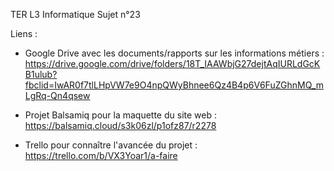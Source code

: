 TER L3 Informatique Sujet n°23

Liens :

- Google Drive avec les documents/rapports sur les informations métiers :
https://drive.google.com/drive/folders/18T_IAAWbjG27dejtAqIURLdGcKB1ulub?fbclid=IwAR0f7tlLHpVW7e9O4npQWyBhnee6Qz4B4p6V6FuZGhnMQ_mLgRq-Qn4qsew

- Projet Balsamiq pour la maquette du site web :
https://balsamiq.cloud/s3k06zl/p1ofz87/r2278

- Trello pour connaître l'avancée du projet :
https://trello.com/b/VX3Yoar1/a-faire
